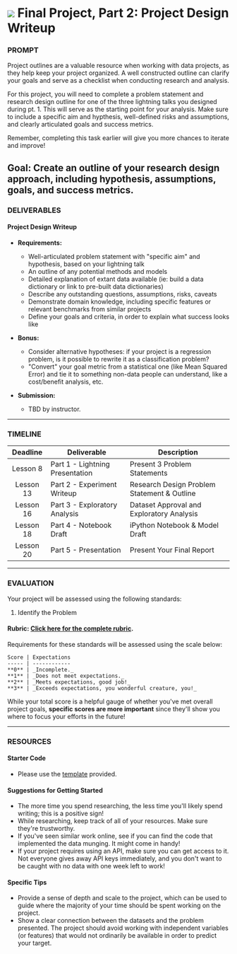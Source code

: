 # ![](https://ga-dash.s3.amazonaws.com/production/assets/logo-9f88ae6c9c3871690e33280fcf557f33.png) Final Project, Part 2: Project Design Writeup

### PROMPT

Project outlines are a valuable resource when working with data projects, as they help keep your project organized.  A well constructed outline can clarify your goals and serve as a checklist when conducting research and analysis.

For this project, you will need to complete a problem statement and research design outline for one of the three lightning talks you designed during pt. 1. This will serve as the starting point for your analysis. Make sure to include a specific aim and hypthesis, well-defined risks and assumptions, and clearly articulated goals and success metrics. 

Remember, completing this task earlier will give you more chances to iterate and improve!

**Goal:** Create an outline of your research design approach, including hypothesis, assumptions, goals, and success metrics.
---

### DELIVERABLES

#### Project Design Writeup

- **Requirements:**
    - Well-articulated problem statement with "specific aim" and hypothesis, based on your lightning talk
    - An outline of any potential methods and models
    - Detailed explanation of extant data available (ie: build a data dictionary or link to pre-built data dictionaries)
    - Describe any outstanding questions, assumptions, risks, caveats
    - Demonstrate domain knowledge, including specific features or relevant benchmarks from similar projects 
    - Define your goals and criteria, in order to explain what success looks like

- **Bonus:**
    - Consider alternative hypotheses: if your project is a regression problem, is it possible to rewrite it as a classification problem?
    - "Convert" your goal metric from a statistical one (like Mean Squared Error) and tie it to something non-data people can understand, like a cost/benefit analysis, etc.

- **Submission:**	 
  - TBD by instructor. 

---

### TIMELINE

| Deadline | Deliverable| Description |
|:-:|---|---|
| Lesson 8 |  Part 1 - Lightning Presentation  | Present 3 Problem Statements   |
| Lesson 13 | Part 2 - Experiment Writeup  |  Research Design Problem Statement & Outline   |
| Lesson 16 | Part 3 - Exploratory Analysis  | Dataset Approval and Exploratory Analysis   |
| Lesson 18 | Part 4 - Notebook Draft  |  iPython Notebook & Model Draft  |
| Lesson 20 | Part 5 - Presentation  | Present Your Final Report   |

---

### EVALUATION

Your project will be assessed using the following standards:

1. Identify the Problem

#### Rubric: [Click here for the complete rubric](./final-project-2-rubric.md).

Requirements for these standards will be assessed using the scale below:

    Score | Expectations
    ----- | ------------
    **0** | _Incomplete._
    **1** | _Does not meet expectations._
    **2** | _Meets expectations, good job!_
    **3** | _Exceeds expectations, you wonderful creature, you!_

While your total score is a helpful gauge of whether you've met overall project goals, __specific scores are more important__ since they'll show you where to focus your efforts in the future!

---

### RESOURCES

#### Starter Code

- Please use the [template](./project-design-template.md) provided.

#### Suggestions for Getting Started

- The more time you spend researching, the less time you'll likely spend writing; this is a positive sign!
- While researching, keep track of all of your resources. Make sure they're trustworthy.
- If you've seen similar work online, see if you can find the code that implemented the data munging. It might come in handy!
- If your project requires using an API, make sure you can get access to it. Not everyone gives away API keys immediately, and you don't want to be caught with no data with one week left to work!

#### Specific Tips

- Provide a sense of depth and scale to the project, which can be used to guide where the majority of your time should be spent working on the project.
- Show a clear connection between the datasets and the problem presented. The project should avoid working with independent variables (or features) that would not ordinarily be available in order to predict your target.
